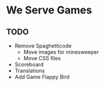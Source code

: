 # We Serve Games
## TODO
* Remove Spaghetticode
  * Move images for minesweeper
  * Move CSS files
* Scoreboard
* Translations
* Add Game Flappy Bird
